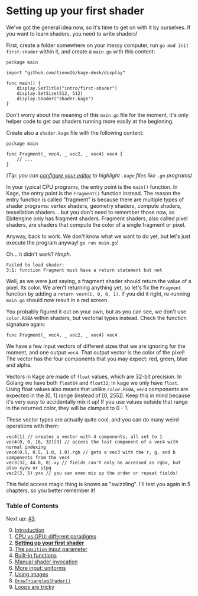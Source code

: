 # Setting up your first shader

We've got the general idea now, so it's time to get on with it by ourselves. If you want to learn shaders, you need to write shaders!

First, create a folder somewhere on your messy computer, run `go mod init first-shader` within it, and create a `main.go` with this content:
```Golang
package main

import "github.com/tinne26/kage-desk/display"

func main() {
	display.SetTitle("intro/first-shader")
	display.SetSize(512, 512)
	display.Shader("shader.kage")
}
```

Don't worry about the meaning of this `main.go` file for the moment, it's only helper code to get our shaders running more easily at the beginning.

Create also a `shader.kage` file with the following content:
```Golang
package main

func Fragment(_ vec4, _ vec2, _ vec4) vec4 {
	// ...
}
```
*(Tip: you can [configure your editor](https://github.com/tinne26/kage-desk/blob/main/docs/tutorials/config_editor.md) to highlight `.kage` files like `.go` programs)*

In your typical CPU programs, the entry point is the `main()` function. In Kage, the entry point is the `Fragment()` function instead. The reason the entry function is called "fragment" is because there are multiple types of shader programs: vertex shaders, geometry shaders, compute shaders, tessellation shaders... but you don't need to remember those now, as Ebitengine only has fragment shaders. Fragment shaders, also called pixel shaders, are shaders that compute the color of a single fragment or pixel.

Anyway, back to work. We don't know what we want to do yet, but let's just execute the program anyway! `go run main.go`!

Oh... it didn't work? *Hmph*.
```
Failed to load shader:
3:1: function Fragment must have a return statement but not
```

Well, as we were just saying, a fragment shader should return the value of a pixel. Its color. We aren't returning anything yet, so let's fix the `Fragment` function by adding a `return vec4(1, 0, 0, 1)`. If you did it right, re-running `main.go` should now result in a red screen.

You probably figured it out on your own, but as you can see, we don't use `color.RGBA` within shaders, but vectorial types instead. Check the function signature again:
```Golang
func Fragment(_ vec4, _ vec2, _ vec4) vec4
```

We have a few input vectors of different sizes that we are ignoring for the moment, and one output `vec4`. That output vector is the color of the pixel! The vector has the four components that you may expect: red, green, blue and alpha.

Vectors in Kage are made of `float` values, which are 32-bit precision. In Golang we have both `float64` and `float32`; in kage we only have `float`. Using float values also means that unlike `color.RGBA`, `vec4` components are expected in the [0, 1] range (instead of [0, 255]). Keep this in mind because it's very easy to accidentally mix it up! If you use values outside that range in the returned color, they will be clamped to 0 - 1.

These vector types are actually quite cool, and you can do many weird operations with them:
```Golang
vec4(1) // creates a vector with 4 components, all set to 1
vec4(0, 0, 16, 32)[3] // access the last component of a vec4 with normal indexing
vec4(0.5, 0.5, 1.0, 1.0).rgb // gets a vec3 with the r, g, and b components from the vec4
vec3(32, 44.0, 0).xy // fields can't only be accessed as rgba, but also xyzw or stpq
vec2(3, 5).yxx // you can even mix up the order or repeat fields!
```
This field access magic thing is known as "swizzling". I'll test you again in 5 chapters, so you better remember it!


### Table of Contents
Next up: [#3](https://github.com/tinne26/kage-desk/blob/main/docs/tutorials/intro/03_position_input.md).

0. [Introduction](https://github.com/tinne26/kage-desk/blob/main/docs/tutorials/intro/00_introduction.md)
1. [CPU vs GPU: different paradigms](https://github.com/tinne26/kage-desk/blob/main/docs/tutorials/intro/01_cpu_vs_gpu.md)
2. [**Setting up your first shader**](https://github.com/tinne26/kage-desk/blob/main/docs/tutorials/intro/02_shader_setup.md)
3. [The `position` input parameter](https://github.com/tinne26/kage-desk/blob/main/docs/tutorials/intro/03_position_input.md)
4. [Built-in functions](https://github.com/tinne26/kage-desk/blob/main/docs/tutorials/intro/04_built_in_functions.md)
5. [Manual shader invocation](https://github.com/tinne26/kage-desk/blob/main/docs/tutorials/intro/05_invoke_shader.md)
6. [More input: uniforms](https://github.com/tinne26/kage-desk/blob/main/docs/tutorials/intro/06_uniforms.md)
7. [Using images](https://github.com/tinne26/kage-desk/blob/main/docs/tutorials/intro/07_images.md)
8. [`DrawTrianglesShader()`](https://github.com/tinne26/kage-desk/blob/main/docs/tutorials/intro/08_triangles.md)
9. [Loops are tricky](https://github.com/tinne26/kage-desk/blob/main/docs/tutorials/intro/09_loops.md)
